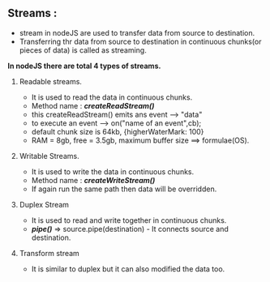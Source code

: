 ## Streams :

- stream in nodeJS are used to transfer data from source to destination.
- Transferring thr data from source to destination in continuous chunks(or pieces of data) is called as streaming.

**In nodeJS there are total 4 types of streams.**

1. Readable streams.

   - It is used to read the data in continuous chunks.
   - Method name : **_createReadStream()_**
   - this createReadStream() emits ans event --> "data"
   - to execute an event --> on("name of an event",cb);
   - default chunk size is 64kb, {higherWaterMark: 100}
   - RAM = 8gb, free = 3.5gb, maximum buffer size ==> formulae(OS).

2. Writable Streams.

   - It is used to write the data in continuous chunks.
   - Method name : **_createWriteStream()_**
   - If again run the same path then data will be overridden.

3. Duplex Stream
   - It is used to read and write together in continuous chunks.
   - **_pipe()_** => source.pipe(destination) - It connects source and destination.
4. Transform stream
   - It is similar to duplex but it can also modified the data too.
